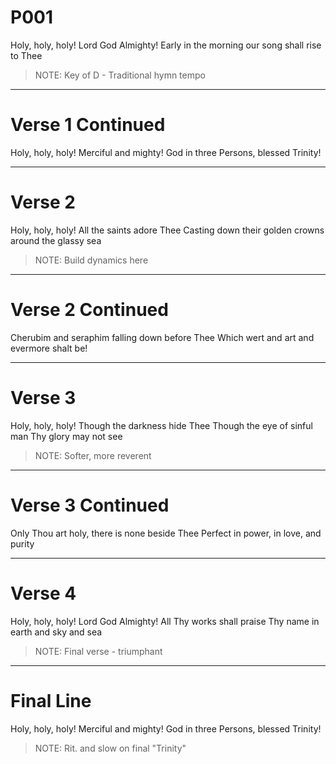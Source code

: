 # P001

Holy, holy, holy! Lord God Almighty!
Early in the morning our song shall rise to Thee

> NOTE: Key of D - Traditional hymn tempo

---

# Verse 1 Continued

Holy, holy, holy! Merciful and mighty!
God in three Persons, blessed Trinity!

---

# Verse 2

Holy, holy, holy! All the saints adore Thee
Casting down their golden crowns around the glassy sea

> NOTE: Build dynamics here

---

# Verse 2 Continued

Cherubim and seraphim falling down before Thee
Which wert and art and evermore shalt be!

---

# Verse 3

Holy, holy, holy! Though the darkness hide Thee
Though the eye of sinful man Thy glory may not see

> NOTE: Softer, more reverent

---

# Verse 3 Continued

Only Thou art holy, there is none beside Thee
Perfect in power, in love, and purity

---

# Verse 4

Holy, holy, holy! Lord God Almighty!
All Thy works shall praise Thy name in earth and sky and sea

> NOTE: Final verse - triumphant

---

# Final Line

Holy, holy, holy! Merciful and mighty!
God in three Persons, blessed Trinity!

> NOTE: Rit. and slow on final "Trinity"